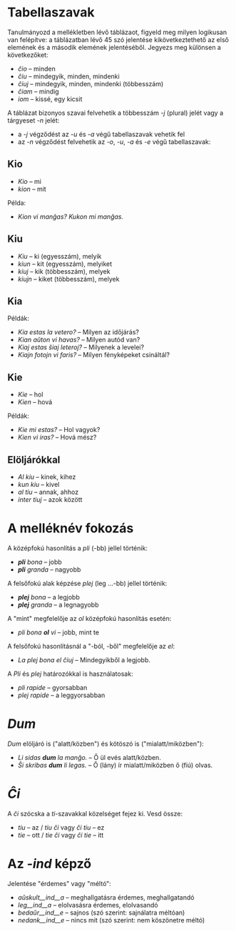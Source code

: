# Tabellaszavak

Tanulmányozd a mellékletben lévő táblázaot, figyeld meg milyen logikusan van felépítve: a táblázatban lévő 45 szó jelentése kikövetkeztethető az első elemének és a második elemének jelentéséből. Jegyezs meg különsen a következőket:

- *ĉio*  – minden
- *ĉiu*  – mindegyik, minden, mindenki
- *ĉiuj*  – mindegyik, minden, mindenki (többesszám)
- *ĉiam* – mindig
- *iom* – kissé, egy kicsit

A táblázat bizonyos szavai felvehetik a többesszám *-j* (plural) jelét vagy a tárgyeset *-n* jelét:

- a *-j* végződést az *-u* és *-a* végű tabellaszavak vehetik fel
- az *-n* végződést felvehetik az *-o*, *-u*, *-a* és *-e* végű tabellaszavak:

## Kio 

- *Kio* – mi 
- *kion* – mit

Példa: 

- *Kion vi manĝas? Kukon mi manĝas.*

## Kiu
- *Kiu* – ki (egyesszám), melyik
- *kiun* – kit (egyesszám), melyiket
- *kiuj* – kik (többesszám), melyek
- *kiujn* – kiket (többesszám), melyek

## Kia

Példák:

- *Kia estas la vetero?* – Milyen az időjárás?
- *Kian aŭton vi havas?* – Milyen autód van?
- *Kiaj estas ŝiaj leteroj?* – Milyenek a levelei?
- *Kiajn fotojn vi faris?* – Milyen fényképeket csináltál?

## Kie

- *Kie* – hol
- *Kien* – hová

Példák:

- *Kie mi estas?* – Hol vagyok?
- *Kien vi iras?* – Hová mész?

## Elöljárókkal

- *Al kiu* – kinek, kihez
- *kun kiu* – kivel
- *al tiu* – annak, ahhoz
- *inter tiuj* – azok között

# A melléknév fokozás

A középfokú hasonlítás a *pli* (-bb) jellel történik:

- *__pli__ bona* – jobb
- *__pli__ granda* – nagyobb

A felsőfokú alak képzése *plej* (leg ...-bb) jellel történik:

- *__plej__ bona* – a legjobb
- *__plej__ granda* – a legnagyobb

A "mint" megfelelője az *ol* középfokú hasonlítás esetén:

- *pli bona __ol__ vi* – jobb, mint te

A felsőfokú hasonlításnál a "-ból, -ből" megfelelője az *el*: 

- *La plej bona el ĉiuj* – Mindegyikből a legjobb.

A *Pli* és *plej* határozókkal is használatosak:

- *pli rapide* – gyorsabban
- *plej rapide* – a leggyorsabban

# *Dum* 

*Dum* elöljáró is ("alatt/közben") és kötöszó is ("mialatt/miközben"):

- *Li sidas __dum__ la manĝo.* – Ő ül evés alatt/közben.
- *Ŝi skribas __dum__ li legas.* – Ő (lány) ír mialatt/miközben ő (fiú) olvas.

# *Ĉi*

A *ĉi* szócska a *ti*-szavakkal közelséget fejez ki. Vesd össze:

- *tiu* – az / *tiu ĉi* vagy *ĉi tiu* – ez
- *tie* – ott / *tie ĉi* vagy *ĉi tie* – itt

# Az *-ind* képző

Jelentése "érdemes" vagy "méltó":

- *aŭskult__ind__a* – meghallgatásra érdemes, meghallgatandó
- *leg__ind__a* – elolvasásra érdemes, elolvasandó
- *bedaŭr__ind__e* – sajnos (szó szerint: sajnálatra méltóan)
- *nedank__ind__e* – nincs mit (szó szerint: nem köszönetre méltó)

 
